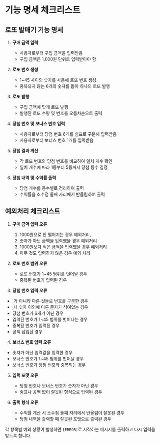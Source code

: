 # 기능 명세 체크리스트

## 로또 발매기 기능 명세

1. **구매 금액 입력**

   - 사용자로부터 구입 금액을 입력받음
   - 구입 금액은 1,000원 단위로 입력받아야 함

2. **로또 번호 생성**

   - 1~45 사이의 숫자를 사용해 로또 번호 생성
   - 중복되지 않는 6개의 숫자를 뽑아 하나의 로또 발행

3. **로또 발행**

   - 구입 금액에 맞게 로또 발행
   - 발행된 로또 수량 및 번호를 오름차순으로 출력

4. **당첨 번호 및 보너스 번호 입력**

   - 사용자로부터 당첨 번호 6개를 쉼표로 구분해 입력받음
   - 사용자로부터 보너스 번호 1개를 입력받음

5. **당첨 결과 계산**

   - 각 로또 번호와 당첨 번호를 비교하여 일치 개수 확인
   - 일치 개수에 따라 1등부터 5등까지 당첨 등수 결정

6. **당첨 내역 및 수익률 출력**
   - 당첨 개수를 등수별로 정리하여 출력
   - 수익률을 소수점 둘째 자리에서 반올림하여 출력

## 예외처리 체크리스트

1. **구매 금액 입력 오류**

   1. 1000원으로 안 떨어지는 경우 예외처리,
   2. 숫자가 아닌 금액을 입력했을 경우 예외처리
   3. 1000원보다 적은 금액을 입력했을 경우 예외처리
   4. 아무 것도 입력하지 않은 경우 예외 처리

2. **로또 번호 범위 오류**

   - 로또 번호가 1~45 범위를 벗어날 경우
   - 중복된 번호가 입력된 경우

3. **당첨 번호 입력 오류**

- ,가 아니라 다른 것들로 번호를 구분한 경우
- ,나 숫자 이외에 다른 문자가 섞여있는 경우
- 당첨 번호가 6개가 아닌 경우
- 입력된 번호가 1~45 범위를 벗어나는 경우
- 중복된 번호가 입력된 경우
- 공백 삽입된 경우

4. **보너스 번호 입력 오류**

- 숫자가 아닌 입력값을 입력한 경우
- 보너스 번호가 1~45 범위를 벗어날 경우
- 보너스 번호가 당첨 번호와 중복되는 경우

5. **입력 포맷 오류**

   - 당첨 번호나 보너스 번호가 숫자가 아닌 경우
   - 쉼표나 공백 없이 잘못된 형식으로 입력된 경우

6. **출력 형식 오류**
   - 수익률 계산 시 소수점 둘째 자리에서 반올림이 잘못된 경우
   - 당첨 내역을 출력할 때 잘못된 포맷으로 출력된 경우

각 항목별 예외 상황이 발생하면 `[ERROR]`로 시작하는 메시지를 출력하고 다시 입력을 받도록 합니다.
